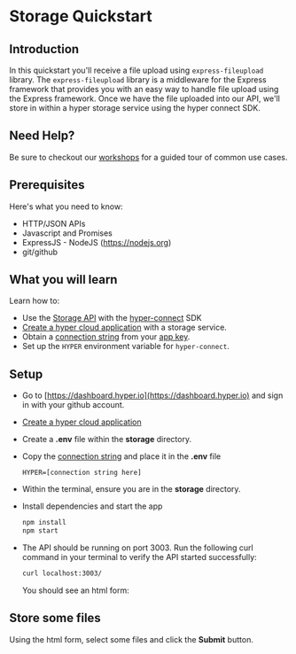 # Storage Quickstart

## Introduction





In this quickstart you'll receive a file upload using `express-fileupload` library.  The `express-fileupload` library is a middleware for the Express framework that provides you with an easy way to handle file upload using the Express framework. Once we have the file uploaded into our API, we'll store in within a hyper storage service using the hyper connect SDK.

## Need Help?

Be sure to checkout our [workshops](https://github.com/hyper63/workshops-expressjs) for a guided tour of common use cases. 

## Prerequisites

Here's what you need to know:

- HTTP/JSON APIs
- Javascript and Promises
- ExpressJS - NodeJS (https://nodejs.org)
- git/github


## What you will learn

Learn how to:

- Use the [Storage API](https://docs.hyper.io/cloud/storage-api) with the [hyper-connect](https://docs.hyper.io/cloud/hyper-connect) SDK 
- [Create a hyper cloud application](https://docs.hyper.io/cloud/applications#zl-creating-a-new-hyper-application) with a storage service.
- Obtain a [connection string](https://docs.hyper.io/cloud/app-keys#6s-copying-the-key-secret-and-connection-string) from your [app key](https://docs.hyper.io/cloud/app-keys).
- Set up the `HYPER` environment variable for `hyper-connect`.

## Setup

- Go to [https://dashboard.hyper.io](https://dashboard.hyper.io) and sign in with your github account.
- [Create a hyper cloud application](https://docs.hyper.io/cloud/applications#zl-creating-a-new-hyper-application)
- Create a **.env** file within the **storage** directory.
- Copy the [connection string](https://docs.hyper.io/cloud/app-keys#6s-copying-the-key-secret-and-connection-string) and place it in the **.env** file

    ```
    HYPER=[connection string here]
    ```

- Within the terminal, ensure you are in the **storage** directory.
- Install dependencies and start the app

    ```sh
    npm install
    npm start
    ```

- The API should be running on port 3003.  Run the following curl command in your terminal to verify the API started successfully:

    ```sh
    curl localhost:3003/
    ```

    You should see an html form:

    

## Store some files

Using the html form, select some files and click the **Submit** button. 


